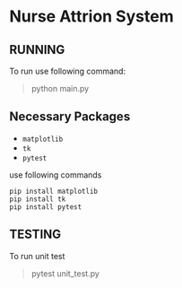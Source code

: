 # Nurse Attrion System

## RUNNING 
To run use following command: 
> python main.py

## Necessary Packages

* `matplotlib`
* `tk`
* `pytest`

use following commands
```
pip install matplotlib
pip install tk
pip install pytest
```

## TESTING

To run unit test 
> pytest unit_test.py




